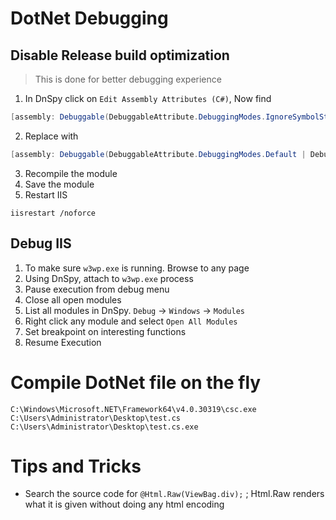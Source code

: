 # DotNet Debugging
## Disable Release build optimization
> This is done for better debugging experience

1. In DnSpy click on `Edit Assembly Attributes (C#)`, Now find
```c#
[assembly: Debuggable(DebuggableAttribute.DebuggingModes.IgnoreSymbolStoreSequencePoints)]
```

2. Replace with
```c#
[assembly: Debuggable(DebuggableAttribute.DebuggingModes.Default | DebuggableAttribute.DebuggingModes.DisableOptimizations | DebuggableAttribute.DebuggingModes.IgnoreSymbolStoreSequencePoints | DebuggableAttribute.DebuggingModes.EnableEditAndContinue)]
```

3. Recompile the module
4. Save the module
5. Restart IIS
```batch
iisrestart /noforce
```

## Debug IIS
1. To make sure `w3wp.exe` is running. Browse to any page
2.  Using DnSpy, attach to `w3wp.exe` process
3. Pause execution from debug menu
4. Close all open modules
5. List all modules in DnSpy. `Debug` -> `Windows` -> `Modules`
6. Right click any module and select `Open All Modules`
7. Set breakpoint on interesting functions
8. Resume Execution


# Compile DotNet file on the fly 
```batch
C:\Windows\Microsoft.NET\Framework64\v4.0.30319\csc.exe C:\Users\Administrator\Desktop\test.cs
C:\Users\Administrator\Desktop\test.cs.exe
```


# Tips and Tricks
- Search the source code for `@Html.Raw(ViewBag.div);` ; Html.Raw renders what it is given without doing any html encoding